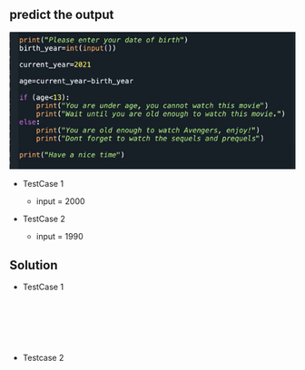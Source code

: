 ## predict the output

![alt text](image-1.png)

- TestCase 1
    - input = 2000

- TestCase 2
    - input = 1990


## Solution
- TestCase 1 
```






```

- Testcase 2
```






```